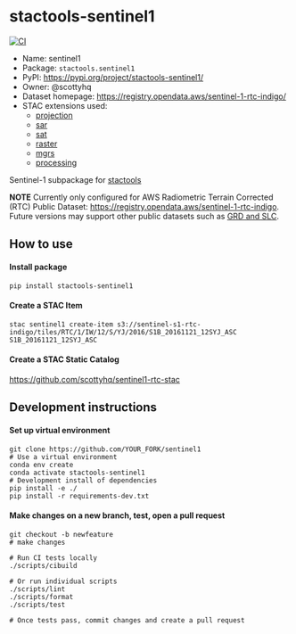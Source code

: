 # stactools-sentinel1
[![CI](https://github.com/stactools-packages/sentinel1/actions/workflows/continuous-integration.yml/badge.svg)](https://github.com/stactools-packages/sentinel1/actions/workflows/continuous-integration.yml)


- Name: sentinel1
- Package: `stactools.sentinel1`
- PyPI: https://pypi.org/project/stactools-sentinel1/
- Owner: @scottyhq
- Dataset homepage: https://registry.opendata.aws/sentinel-1-rtc-indigo/
- STAC extensions used:
  - [projection](https://github.com/stac-extensions/projection/)
  - [sar](https://github.com/stac-extensions/sar)
  - [sat](https://github.com/stac-extensions/sat)
  - [raster](https://github.com/stac-extensions/raster)
  - [mgrs](https://github.com/stac-extensions/mgrs)
  - [processing](https://github.com/stac-extensions/processing)

Sentinel-1 subpackage for [stactools](https://github.com/stac-utils/stactools)

**NOTE** Currently only configured for AWS Radiometric Terrain Corrected (RTC) Public Dataset: https://registry.opendata.aws/sentinel-1-rtc-indigo. Future versions may support other public datasets such as [GRD and SLC](https://registry.opendata.aws/sentinel-1/).

## How to use

#### Install package
```
pip install stactools-sentinel1
```

#### Create a STAC Item
```
stac sentinel1 create-item s3://sentinel-s1-rtc-indigo/tiles/RTC/1/IW/12/S/YJ/2016/S1B_20161121_12SYJ_ASC S1B_20161121_12SYJ_ASC
```

#### Create a STAC Static Catalog
https://github.com/scottyhq/sentinel1-rtc-stac


## Development instructions

#### Set up virtual environment
```
git clone https://github.com/YOUR_FORK/sentinel1
# Use a virtual environment
conda env create
conda activate stactools-sentinel1
# Development install of dependencies
pip install -e ./
pip install -r requirements-dev.txt
```

#### Make changes on a new branch, test, open a pull request
```
git checkout -b newfeature
# make changes

# Run CI tests locally
./scripts/cibuild

# Or run individual scripts
./scripts/lint
./scripts/format
./scripts/test

# Once tests pass, commit changes and create a pull request
```
